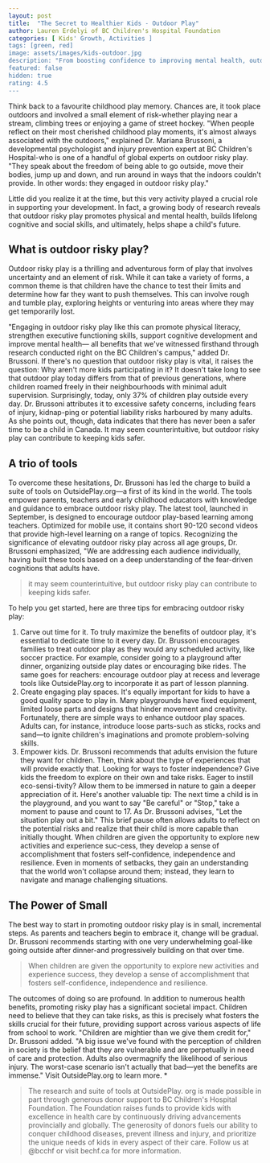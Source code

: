 ```yaml
---
layout: post
title:  "The Secret to Healthier Kids - Outdoor Play"
author: Lauren Erdelyi of BC Children's Hospital Foundation
categories: [ Kids' Growth, Activities ]
tags: [green, red]
image: assets/images/kids-outdoor.jpg
description: "From boosting confidence to improving mental health, outdoor risky play offers vast benefits."
featured: false
hidden: true
rating: 4.5
---
```


Think back to a favourite childhood play memory. Chances are, it took place outdoors and involved a small element of risk-whether playing near a stream, climbing trees or enjoying a game of street hockey.
"When people reflect on their most cherished childhood play moments, it's almost always associated with the outdoors," explained Dr. Mariana Brussoni, a developmental psychologist and injury prevention expert at BC Children's Hospital-who is one of a handful of global experts on outdoor risky play. "They speak about the freedom of being able to go outside, move their bodies, jump up and down, and run around in ways that the indoors couldn't provide. In other words: they engaged in outdoor risky play."

Little did you realize it at the time, but this very activity played a crucial role in supporting your development. In fact, a growing body of research reveals that outdoor risky play promotes physical and mental health, builds lifelong cognitive and social skills, and ultimately, helps shape a child's future.

## What is outdoor risky play?

Outdoor risky play is a thrilling and adventurous form of play that involves uncertainty and an element of risk. While it can take a variety of forms, a common theme is that children have the chance to test their limits and determine how far they want to push themselves. This can involve rough and tumble play, exploring heights or venturing into areas where they may get temporarily lost.

"Engaging in outdoor risky play like this can promote physical literacy, strengthen executive functioning skills, support cognitive development and improve mental health— all benefits that we've witnessed firsthand through research conducted right on the BC Children's campus," added Dr. Brussoni.
If there's no question that outdoor risky play is vital, it raises the question: Why aren't more kids participating in it? It doesn't take long to see that outdoor play today differs from that of previous generations, where children roamed freely in their neighbourhoods with minimal adult supervision. Surprisingly, today, only 37% of children play outside every day.
Dr. Brussoni attributes it to excessive safety concerns, including fears of injury, kidnap-ping or potential liability risks harboured by many adults. As she points out, though, data indicates that there has never been a safer time to be a child in Canada. It may seem counterintuitive, but outdoor risky play can contribute to keeping kids safer.

## A trio of tools

To overcome these hesitations, Dr. Brussoni has led the charge to build a suite of tools on OutsidePlay.org—a first of its kind in the world. The tools empower parents, teachers and early childhood educators with knowledge and guidance to embrace outdoor risky play. The latest tool, launched in September, is designed to encourage outdoor play-based learning among teachers. Optimized for mobile use, it contains short 90-120 second videos that provide high-level learning on a range of topics.
Recognizing the significance of elevating outdoor risky play across all age groups, Dr. Brussoni emphasized, "We are addressing each audience individually, having built these tools based on a deep understanding of the fear-driven cognitions that adults have.

> it may seem counterintuitive, but outdoor risky play can contribute to keeping kids safer.

To help you get started, here are three tips for embracing outdoor risky play:
1. Carve out time for it. To truly maximize the benefits of outdoor play, it's essential to dedicate time to it every day.
Dr. Brussoni encourages families to treat outdoor play as they would any scheduled activity, like soccer practice. For example, consider going to a playground after dinner, 
organizing outside play dates or encouraging bike rides. The same goes for reachers: encourage outdoor play at recess and leverage tools like OutsidePlay.org to incorporate it as part of lesson planning.
2. Create engaging play spaces. It's equally important for kids to have a good quality space to play in. Many playgrounds have fixed equipment, limited loose parts and designs that hinder movement and creativity.
Fortunately, there are simple ways to enhance outdoor play spaces. Adults can, for instance, introduce loose parts-such as sticks, rocks and sand—to ignite children's imaginations and promote problem-solving skills.
3. Empower kids. Dr. Brussoni recommends that adults envision the future they want for children. Then, think about the type of experiences that will provide exactly that.
Looking for ways to foster independence?
Give kids the freedom to explore on their own and take risks. Eager to instill eco-sensi-tivity? Allow them to be immersed in nature to gain a deeper appreciation of it.
Here's another valuable tip: The next time a child is in the playground, and you want to say "Be careful" or "Stop," take a moment to pause and count to 17. As Dr. Brussoni advises, "Let the situation play out a bit." This brief pause often allows adults to reflect on the potential risks and realize that their child is more capable than initially thought.
When children are given the opportunity to explore new activities and experience suc-cess, they develop a sense of accomplishment that fosters self-confidence, independence and resilience. Even in moments of setbacks, they gain an understanding that the world won't collapse around them; instead, they learn to navigate and manage challenging situations. 

## The Power of Small

The best way to start in promoting outdoor risky play is in small, incremental steps. As parents and teachers begin to embrace it, change will be gradual. Dr. Brussoni recommends starting with one very underwhelming goal-like going outside after dinner-and progressively building on that over time. 

> When children are given the opportunity to explore new activities and experience success, they develop a sense of accomplishment that fosters self-confidence, independence and resilience.

The outcomes of doing so are profound. In addition to numerous health benefits, promoting risky play has a significant societal impact. Children need to believe that they can take risks, as this is precisely what fosters the skills crucial for their future, providing support across various aspects of life from school to work.
"Children are mightier than we give them credit for," Dr. Brussoni added. "A big issue we've found with the perception of children in society is the belief that they are vulnerable and are perpetually in need of care and protection. Adults also overmagnify the likelihood of serious injury. The worst-case scenario isn't actually that bad—yet the benefits are immense."
Visit OutsidePlay.org to learn more. *

> The research and suite of tools at OutsidePlay. org is made possible in part through generous donor support to BC Children's Hospital Foundation. The Foundation raises funds to provide kids with excellence in health care by continuously driving advancements provincially and globally. The generosity of donors fuels our ability to conquer childhood diseases, prevent illness and injury, and prioritize the unique needs of kids in every aspect of their care. Follow us at @bcchf or visit bechf.ca for more information.

